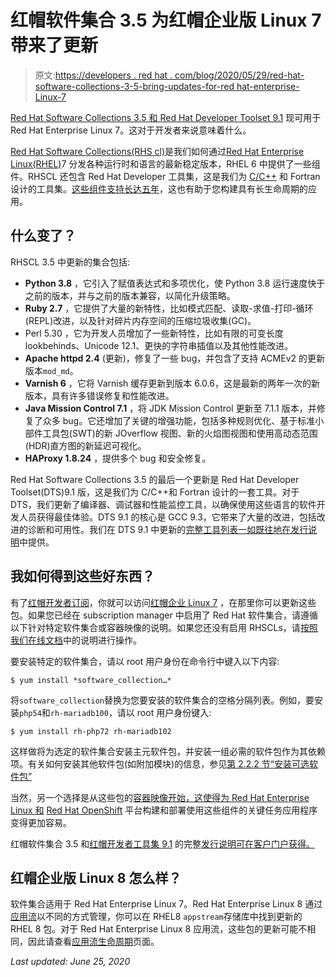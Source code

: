 # 红帽软件集合 3.5 为红帽企业版 Linux 7 带来了更新

> 原文:[https://developers . red hat . com/blog/2020/05/29/red-hat-software-collections-3-5-bring-updates-for-red hat-enterprise-Linux-7](https://developers.redhat.com/blog/2020/05/29/red-hat-software-collections-3-5-brings-updates-for-red-hat-enterprise-linux-7)

[Red Hat Software Collections 3.5 和 Red Hat Developer Toolset 9.1](https://www.redhat.com/en/blog/red-hat-software-collections-35-and-red-hat-developer-toolset-91-now-generally-available) 现可用于 Red Hat Enterprise Linux 7。这对于开发者来说意味着什么。

[Red Hat Software Collections(RHS cl)](https://developers.redhat.com/products/softwarecollections/overview)是我们如何通过[Red Hat Enterprise Linux(RHEL)](https://developers.redhat.com/products/rhel/overview)7 分发各种运行时和语言的最新稳定版本，RHEL 6 中提供了一些组件。RHSCL 还包含 Red Hat Developer 工具集，这是我们为 [C/C++](https://developers.redhat.com/topics/c/) 和 Fortran 设计的工具集。[这些组件支持长达五年](https://access.redhat.com/support/policy/updates/rhscl-rhel7)，这也有助于您构建具有长生命周期的应用。

## 什么变了？

RHSCL 3.5 中更新的集合包括:

*   **Python 3.8** ，它引入了赋值表达式和多项优化，使 Python 3.8 运行速度快于之前的版本，并与之前的版本兼容，以简化升级策略。
*   **Ruby 2.7** ，它提供了大量的新特性，比如模式匹配、读取-求值-打印-循环(REPL)改进，以及针对碎片内存空间的压缩垃圾收集(GC)。
*   Perl 5.30 ，它为开发人员增加了一些新特性，比如有限的可变长度 lookbehinds、Unicode 12.1、更快的字符串插值以及其他性能改进。
*   **Apache httpd 2.4** (更新)，修复了一些 bug，并包含了支持 ACMEv2 的更新版本`mod_md`。
*   **Varnish 6** ，它将 Varnish 缓存更新到版本 6.0.6，这是最新的两年一次的新版本，具有许多错误修复和性能改进。
*   **Java Mission Control 7.1** ，将 JDK Mission Control 更新至 7.1.1 版本，并修复了众多 bug。它还增加了关键的增强功能，包括多种规则优化、基于标准小部件工具包(SWT)的新 JOverflow 视图、新的火焰图视图和使用高动态范围(HDR)直方图的新延迟可视化。
*   **HAProxy 1.8.24** ，提供多个 bug 和安全修复。

Red Hat Software Collections 3.5 的最后一个更新是 Red Hat Developer Toolset(DTS)9.1 版，这是我们为 C/C++和 Fortran 设计的一套工具。对于 DTS，我们更新了编译器、调试器和性能监控工具，以确保使用这些语言的软件开发人员获得最佳体验。DTS 9.1 的核心是 GCC 9.3，它带来了大量的改进，包括改进的诊断和可用性。我们在 DTS 9.1 中更新的[完整工具列表一如既往地在发行说明](https://access.redhat.com/documentation/en-us/red_hat_developer_toolset/9/html/9.1_release_notes/dts9.1_release#Features)中提供。

## 我如何得到这些好东西？

有了[红帽开发者订阅](https://developers.redhat.com/articles/getting-red-hat-developer-subscription-what-rhel-users-need-know/)，你就可以访问[红帽企业 Linux 7](https://developers.redhat.com/products/rhel/download) ，在那里你可以更新这些包。如果您已经在 subscription manager 中启用了 Red Hat 软件集合，请遵循以下针对特定软件集合或容器映像的说明。如果您还没有启用 RHSCLs，请[按照我们在线文档](https://access.redhat.com/documentation/en-us/red_hat_software_collections/3/html/3.5_release_notes/chap-installation)中的说明进行操作。

要安装特定的软件集合，请以 root 用户身份在命令行中键入以下内容:

```
$ yum install *software_collection…*
```

将`software_collection`替换为您要安装的软件集合的空格分隔列表。例如，要安装`php54`和`rh-mariadb100`，请以 root 用户身份键入:

```
$ yum install rh-php72 rh-mariadb102
```

这样做将为选定的软件集合安装主元软件包，并安装一组必需的软件包作为其依赖项。有关如何安装其他软件包(如附加模块)的信息，参见[第 2.2.2 节“安装可选软件包”](https://access.redhat.com/documentation/en-us/red_hat_software_collections/3/html/3.5_release_notes/chap-Installation#sect-Installation-Install-Optional)

当然，另一个选择是从这些包的[容器映像开始，这使得为 Red Hat Enterprise Linux 和](https://catalog.redhat.com/software/containers/explore) [Red Hat OpenShift](https://developers.redhat.com/topics/kubernetes/) 平台构建和部署使用这些组件的关键任务应用程序变得更加容易。

红帽软件集合 3.5 和[红帽开发者工具集 9.1](https://access.redhat.com/documentation/en-us/red_hat_developer_toolset/9/html/9.1_release_notes/index) 的完整[发行说明可在客户门户获得。](https://access.redhat.com/documentation/en-us/red_hat_software_collections/3/html/3.5_release_notes/index)

## 红帽企业版 Linux 8 怎么样？

软件集合适用于 Red Hat Enterprise Linux 7。Red Hat Enterprise Linux 8 通过[应用流](https://developers.redhat.com/blog/2018/11/15/rhel8-introducing-appstreams/)以不同的方式管理，你可以在 RHEL8 `appstream`存储库中找到更新的 RHEL 8 包。对于 Red Hat Enterprise Linux 8 应用流，这些包的更新可能不相同，因此请查看[应用流生命周期](https://access.redhat.com/support/policy/updates/rhel8-app-streams-life-cycle)页面。

*Last updated: June 25, 2020*